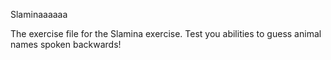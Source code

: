 Slaminaaaaaa

The exercise file for the Slamina exercise. Test you abilities to guess animal names spoken backwards!
